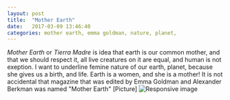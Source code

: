 ```yaml
---
layout: post
title:  "Mother Earth"
date:   2017-03-09 13:46:40
categories: mother earth, emma goldman, nature, planet, 
---
```



*Mother Earth* or *Tierra Madre* is idea that earth is our common mother, and that we should respect it, all live creatures on it are equal, and human is not exeption. I want to underline femine nature of our earth, planet, because she gives us a birth, and life. Earth is a women, and she is a mother! 
It is not accidental that magazine that was edited by Emma Goldman and Alexander Berkman was named "Mother Earth" 
[Picture]
<img src="https://terraphilosofica.github.io/mother-earth.jpg" class="img-responsive" alt="Responsive image">



